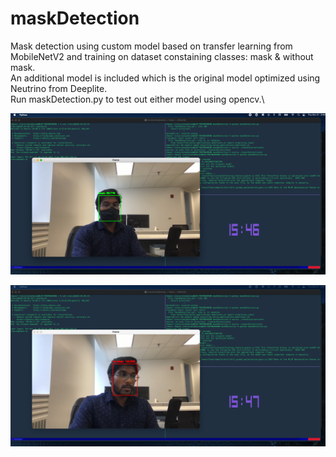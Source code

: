 # maskDetection
Mask detection using custom model based on transfer learning from MobileNetV2 and training on dataset constaining classes: mask & without mask.\
An additional model is included which is the original model optimized using Neutrino from Deeplite.\
Run maskDetection.py to test out either model using opencv.\

![alt text](https://github.com/TravisHaran/maskDetection/blob/master/demoPic1.png)

![alt text](https://github.com/TravisHaran/maskDetection/blob/master/demoPic2.png)
